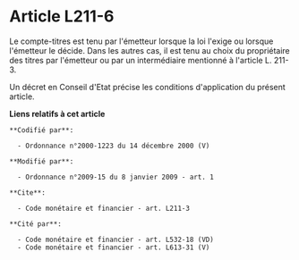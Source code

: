 # Article L211-6

Le compte-titres est tenu par l'émetteur lorsque la loi l'exige ou lorsque l'émetteur le décide. Dans les autres cas, il est
tenu au choix du propriétaire des titres par l'émetteur ou par un intermédiaire mentionné à l'article L. 211-3.

Un décret en Conseil d'Etat précise les conditions d'application du présent article.

**Liens relatifs à cet article**

	**Codifié par**:

	  - Ordonnance n°2000-1223 du 14 décembre 2000 (V)

	**Modifié par**:

	  - Ordonnance n°2009-15 du 8 janvier 2009 - art. 1

	**Cite**:

	  - Code monétaire et financier - art. L211-3

	**Cité par**:

	  - Code monétaire et financier - art. L532-18 (VD)
	  - Code monétaire et financier - art. L613-31 (V)
